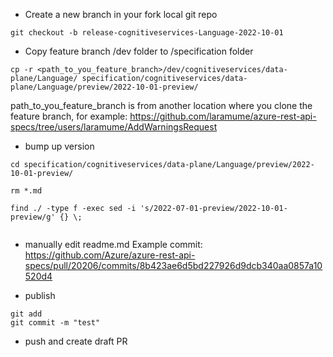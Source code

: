 * Create a new branch in your fork local git repo
```
git checkout -b release-cognitiveservices-Language-2022-10-01
```

* Copy feature branch /dev folder to /specification folder
```
cp -r <path_to_you_feature_branch>/dev/cognitiveservices/data-plane/Language/ specification/cognitiveservices/data-plane/Language/preview/2022-10-01-preview/
```
path_to_you_feature_branch is from another location where you clone the feature branch, for example: https://github.com/laramume/azure-rest-api-specs/tree/users/laramume/AddWarningsRequest


* bump up version
```
cd specification/cognitiveservices/data-plane/Language/preview/2022-10-01-preview/

rm *.md

find ./ -type f -exec sed -i 's/2022-07-01-preview/2022-10-01-preview/g' {} \;


```

* manually edit readme.md
Example commit: https://github.com/Azure/azure-rest-api-specs/pull/20206/commits/8b423ae6d5bd227926d9dcb340aa0857a10520d4

* publish
```
git add
git commit -m "test"
```
* push and create draft PR
